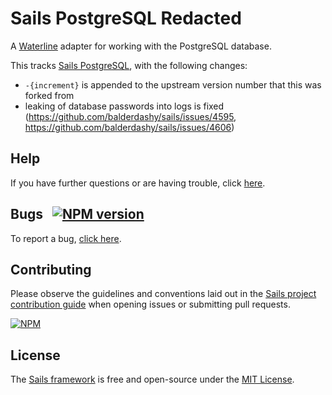 # Sails PostgreSQL Redacted

A [Waterline](http://waterlinejs.org) adapter for working with the PostgreSQL database.

This tracks [Sails PostgreSQL](https://github.com/balderdashy/sails-postgresql), with the following changes:

* `-{increment}` is appended to the upstream version number that this was forked from
* leaking of database passwords into logs is fixed (https://github.com/balderdashy/sails/issues/4595, https://github.com/balderdashy/sails/issues/4606)

## Help

If you have further questions or are having trouble, click [here](http://sailsjs.com/support).


## Bugs &nbsp; [![NPM version](https://badge.fury.io/js/sails-postgresql.svg)](http://npmjs.com/package/sails-postgresql)

To report a bug, [click here](http://sailsjs.com/bugs).


## Contributing

Please observe the guidelines and conventions laid out in the [Sails project contribution guide](http://sailsjs.com/documentation/contributing) when opening issues or submitting pull requests.

[![NPM](https://nodei.co/npm/sails-postgresql.png?downloads=true)](http://npmjs.com/package/sails-postgresql)


## License

The [Sails framework](http://sailsjs.com) is free and open-source under the [MIT License](http://sailsjs.com/license).

